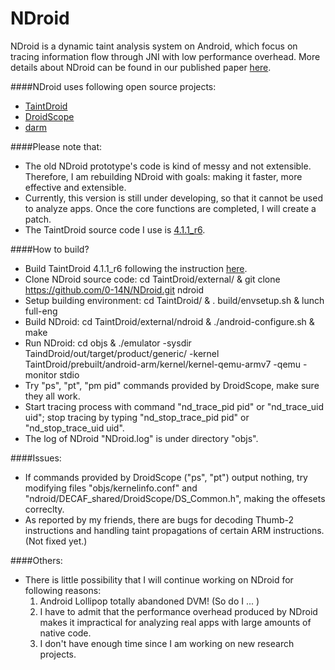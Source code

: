 NDroid
=========
NDroid is a dynamic taint analysis system on Android, which focus on tracing information flow through JNI with low performance overhead. More details about NDroid can be found in our published paper [here]( http://www4.comp.polyu.edu.hk/~csxluo/NDroid.pdf).

####NDroid uses following open source projects:
* [TaintDroid](http://appanalysis.org)
* [DroidScope](https://code.google.com/p/decaf-platform/wiki/DroidScope)
* [darm](http://darm.re)

####Please note that:
* The old NDroid prototype's code is kind of messy and not extensible. Therefore, I am rebuilding NDroid with goals: making it faster, more effective and extensible.
* Currently, this version is still under developing, so that it cannot be used to analyze apps. Once the core functions are completed, I will create a patch.
* The TaintDroid source code I use is [4.1.1_r6](http://appanalysis.org/download_4.1.html).

####How to build?
* Build TaintDroid 4.1.1_r6 following the instruction [here](http://appanalysis.org/download_4.1.html).
* Clone NDroid source code: cd TaintDroid/external/ & git clone https://github.com/0-14N/NDroid.git ndroid
* Setup building environment: cd TaintDroid/ & . build/envsetup.sh & lunch full-eng
* Build NDroid: cd TaintDroid/external/ndroid & ./android-configure.sh & make
* Run NDroid: cd objs &  ./emulator -sysdir TaindDroid/out/target/product/generic/ -kernel TaintDroid/prebuilt/android-arm/kernel/kernel-qemu-armv7 -qemu -monitor stdio
* Try "ps", "pt", "pm pid" commands provided by DroidScope, make sure they all work.
* Start tracing process with command "nd_trace_pid pid" or "nd_trace_uid uid"; stop tracing by typing "nd_stop_trace_pid pid" or "nd_stop_trace_uid uid". 
* The log of NDroid "NDroid.log" is under directory "objs".

####Issues:
* If commands provided by DroidScope ("ps", "pt") output nothing, try modifying files "objs/kernelinfo.conf" and "ndroid/DECAF_shared/DroidScope/DS_Common.h", making the offesets correclty.
* As reported by my friends, there are bugs for decoding Thumb-2 instructions and handling taint propagations of certain ARM instructions. (Not fixed yet.)

####Others:
* There is little possibility that I will continue working on NDroid for following reasons:
  1. Android Lollipop totally abandoned DVM! (So do I ... )
  2. I have to admit that the performance overhead produced by NDroid makes it impractical for analyzing real apps with large amounts of native code.
  3. I don't have enough time since I am working on new research projects.
